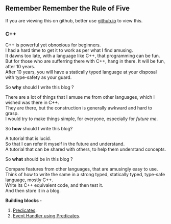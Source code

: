 ## Remember Remember the Rule of Five
If you are viewing this on github, better use [github.io](https://badola.github.io/blog/) to view this.

### C++
C++ is powerful yet obnoxious for beginners.  
I had a hard time to get it to work as per what I find amusing.  
It dawns too late, with a language like C++, that programming can be fun.  
But for those who are sufferring there with C++, hang in there. It will be fun, after 10 years.  
After 10 years, you will have a statically typed language at your disposal with type-safety as your guard.  

So **why** should I write this blog ?

There are a lot of things that I amuse me from other languages, which I wished was there in C++.  
They are there, but the construction is generally awkward and hard to grasp.  
I would try to make things simple, for everyone, especially for _future me_.

So **how** should I write this blog?

A tutorial that is lucid.  
So that I can refer it myself in the future and understand.  
A tutorial that can be shared with others, to help them understand concepts.

So **what** should be in this blog ?

Compare features from other languages, that are amusingly easy to use.  
Think of how to write the same in a strong typed, statically typed, type-safe language, mostly C++.  
Write its C++ equivalent code, and then test it.  
And then store it in a blog.

**Building blocks -**
1. [Predicates](/docs/predicates.md).
1. [Event Handler using Predicates](/docs/event_handler_and_predicates.md).
